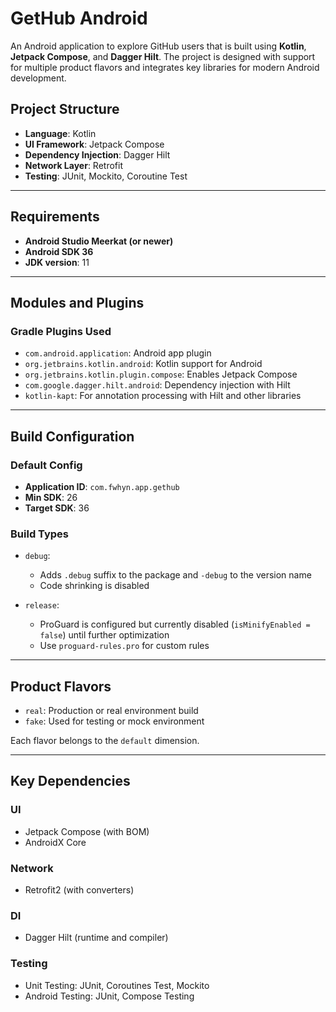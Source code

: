 # GetHub Android

An Android application to explore GitHub users that is built using **Kotlin**, **Jetpack Compose**, and **Dagger Hilt**.
The project is designed with support for multiple product flavors and integrates key libraries for modern Android
development.

## Project Structure

- **Language**: Kotlin
- **UI Framework**: Jetpack Compose
- **Dependency Injection**: Dagger Hilt
- **Network Layer**: Retrofit
- **Testing**: JUnit, Mockito, Coroutine Test

---

## Requirements

- **Android Studio Meerkat (or newer)**
- **Android SDK 36**
- **JDK version**: 11

---

## Modules and Plugins

### Gradle Plugins Used

- `com.android.application`: Android app plugin
- `org.jetbrains.kotlin.android`: Kotlin support for Android
- `org.jetbrains.kotlin.plugin.compose`: Enables Jetpack Compose
- `com.google.dagger.hilt.android`: Dependency injection with Hilt
- `kotlin-kapt`: For annotation processing with Hilt and other libraries

---

## Build Configuration

### Default Config

- **Application ID**: `com.fwhyn.app.gethub`
- **Min SDK**: 26
- **Target SDK**: 36

### Build Types

- `debug`:
  - Adds `.debug` suffix to the package and `-debug` to the version name
  - Code shrinking is disabled

- `release`:
  - ProGuard is configured but currently disabled (`isMinifyEnabled = false`) until further optimization
  - Use `proguard-rules.pro` for custom rules

---

## Product Flavors

- `real`: Production or real environment build
- `fake`: Used for testing or mock environment

Each flavor belongs to the `default` dimension.

---

## Key Dependencies

### UI

- Jetpack Compose (with BOM)
- AndroidX Core

### Network

- Retrofit2 (with converters)

### DI

- Dagger Hilt (runtime and compiler)

### Testing

- Unit Testing: JUnit, Coroutines Test, Mockito
- Android Testing: JUnit, Compose Testing
